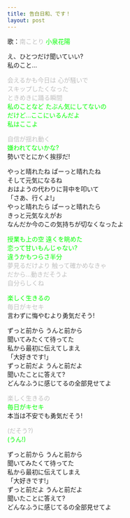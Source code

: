 ```yaml
---
title: 告白日和、です！
layout: post
---
```

歌：<font color="silver">南ことり</font> <font color="lime">小泉花陽</font>

<p>え、ひとつだけ聞いていい?<br />
私のこと…</p>

<p><font color="silver">会えるかも今日は 心が騒いで<br />
スキップしたくなった<br />
ときめきに踊る瞬間</font><br />
<font color="lime">私のことなど たぶん気にしてないの<br />
だけど…ここにいるんだよ<br />
私はここよ</font></p>

<p><font color="silver">自信が揺れ動く</font><br />
<font color="lime">嫌われてないかな?</font><br />
勢いでとにかく挨拶だ!</p>

<p>やっと晴れたね ぱーっと晴れたね<br />
そして元気になるね<br />
おはようの代わりに背中を叩いて<br />
「さあ、行くよ!」<br />
やっと晴れたら ぱーっと晴れたら<br />
きっと元気なえがお<br />
なんだか今のこの気持ちが切なくなったよ</p>

<p><font color="lime">授業も上の空 遠くを眺めた<br />
恋って甘いもんじゃない?<br />
違うかもつらさ半分</font><br />
<font color="silver">夢見るだけより 触って確かめなきゃ<br />
だから…動きだそうよ<br />
自分らしくね</font></p>

<p><font color="lime">楽しく生きるの</font><br />
<font color="silver">毎日がキセキ</font><br />
言わずに悔やむより勇気だそう!</p>

<p>ずっと前から うんと前から<br />
聞いてみたくて待ってた<br />
私から最初に伝えてしまえ<br />
「大好きです!」<br />
ずっと前だよ うんと前だよ<br />
聞いたことに答えて?<br />
どんなふうに感じてるの全部見せてよ</p>

<p><font color="silver">楽しく生きるの</font><br />
<font color="lime">毎日がキセキ</font><br />
本当は不安でも勇気だそう!</p>

<p><font color="silver">(だそう?)</font><br />
<font color="lime">(うん!)</font></p>

<p>ずっと前から うんと前から<br />
聞いてみたくて待ってた<br />
私から最初に伝えてしまえ<br />
「大好きです!」<br />
ずっと前だよ うんと前だよ<br />
聞いたことに答えて?<br />
どんなふうに感じてるの全部見せてよ</p>